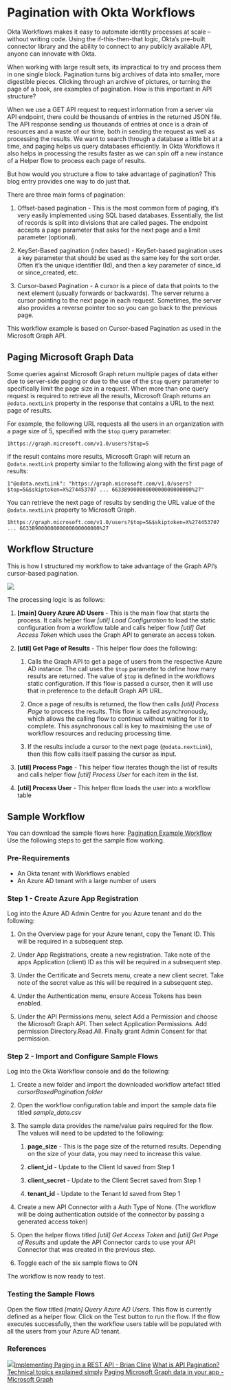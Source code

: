 ﻿
# Pagination with Okta Workflows
Okta Workflows makes it easy to automate identity processes at scale – without writing code. Using the if-this-then-that logic, Okta’s pre-built connector library and the ability to connect to any publicly available API, anyone can innovate with Okta.

When working with large result sets, its impractical to try and process them in one single block. Pagination turns big archives of data into smaller, more digestible pieces. Clicking through an archive of pictures, or turning the page of a book, are examples of pagination. How is this important in API structure?

When we use a GET API request to request information from a server via API endpoint, there could be thousands of entries in the returned JSON file. The API response sending us thousands of entries at once is a drain of resources and a waste of our time, both in sending the request as well as processing the results. We want to search through a database a little bit at a time, and paging helps us query databases efficiently. In Okta Workflows it also helps in processing the results faster as we can spin off a new instance of a Helper flow to process each page of results.

But how would you structure a flow to take advantage of pagination? This blog entry provides one way to do just that.

There are three main forms of pagination:

1.  Offset-based pagination - This is the most common form of paging, it’s very easily implemented using SQL based databases. Essentially, the list of records is split into divisions that are called pages. The endpoint accepts a page parameter that asks for the next page and a limit parameter (optional).
    
2.  KeySet-Based pagination (index based) - KeySet-based pagination uses a key parameter that should be used as the same key for the sort order. Often it’s the unique identifier (Id), and then a key parameter of since_id or since_created, etc.
    
3.  Cursor-based Pagination - A cursor is a piece of data that points to the next element (usually forwards or backwards). The server returns a cursor pointing to the next page in each request. Sometimes, the server also provides a reverse pointer too so you can go back to the previous page.
    

This workflow example is based on Cursor-based Pagination as used in the Microsoft Graph API.

## Paging Microsoft Graph Data

Some queries against Microsoft Graph return multiple pages of data either due to server-side paging or due to the use of the `$top` query parameter to specifically limit the page size in a request. When more than one query request is required to retrieve all the results, Microsoft Graph returns an `@odata.nextLink` property in the response that contains a URL to the next page of results.

For example, the following URL requests all the users in an organization with a page size of 5, specified with the `$top` query parameter:

`1https://graph.microsoft.com/v1.0/users?$top=5`

If the result contains more results, Microsoft Graph will return an `@odata.nextLink` property similar to the following along with the first page of results:

`1"@odata.nextLink": "https://graph.microsoft.com/v1.0/users?$top=5&$skiptoken=X%274453707 ... 6633B900000000000000000000%27"`

You can retrieve the next page of results by sending the URL value of the `@odata.nextLink` property to Microsoft Graph.

`1https://graph.microsoft.com/v1.0/users?$top=5&$skiptoken=X%274453707 ... 6633B900000000000000000000%27`
## Workflow Structure

This is how I structured my workflow to take advantage of the Graph API’s cursor-based pagination.

![](https://i0.wp.com/iamse.blog/wp-content/uploads/2022/09/image-5.png?resize=1024%2C660&ssl=1)

The processing logic is as follows:

1.  **[main] Query Azure AD Users** - This is the main flow that starts the process. It calls helper flow _[util] Load Configuration_ to load the static configuration from a workflow table and calls helper flow _[util] Get Access Token_ which uses the Graph API to generate an access token.
    
2.  **[util] Get Page of Results** - This helper flow does the following:
    
    1.  Calls the Graph API to get a page of users from the respective Azure AD instance. The call uses the `$top` parameter to define how many results are returned. The value of `$top` is defined in the workflows static configuration. If this flow is passed a cursor, then it will use that in preference to the default Graph API URL.
        
    2.  Once a page of results is returned, the flow then calls _[util] Process Page_ to process the results. This flow is called asynchronously, which allows the calling flow to continue without waiting for it to complete. This asynchronous call is key to maximising the use of workflow resources and reducing processing time.
        
    3.  If the results include a cursor to the next page (`@odata.nextLink`), then this flow calls itself passing the cursor as input.
        
3.  **[util] Process Page** - This helper flow iterates though the list of results and calls helper flow _[util] Process User_ for each item in the list.
    
4.  **[util] Process User** - This helper flow loads the user into a workflow table

## Sample Workflow

You can download the sample flows here: [Pagination Example Workflow](https://minhaskamal.github.io/DownGit/#/home?url=https://github.com/iamse-blog/workflows-templates/tree/main/cursor-based-pagination "https://minhaskamal.github.io/DownGit/#/home?url=https://github.com/iamse-blog/workflows-templates/tree/main/cursor-based-pagination")
Use the following steps to get the sample flow working.

### Pre-Requirements
-   An Okta tenant with Workflows enabled
-   An Azure AD tenant with a large number of users

### Step 1 - Create Azure App Registration

Log into the Azure AD Admin Centre for you Azure tenant and do the following:

1.  On the Overview page for your Azure tenant, copy the Tenant ID. This will be required in a subsequent step.
    
2.  Under App Registrations, create a new registration. Take note of the apps Application (client) ID as this will be required in a subsequent step.
    
3.  Under the Certificate and Secrets menu, create a new client secret. Take note of the secret value as this will be required in a subsequent step.
    
4.  Under the Authentication menu, ensure Access Tokens has been enabled.
    
5.  Under the API Permissions menu, select Add a Permission and choose the Microsoft Graph API. Then select Application Permissions. Add permission Directory.Read.All. Finally grant Admin Consent for that permission.
    

### Step 2 - Import and Configure Sample Flows

Log into the Okta Workflow console and do the following:

1.  Create a new folder and import the downloaded workflow artefact titled _cursorBasedPagination.folder_
    
2.  Open the workflow configuration table and import the sample data file titled _sample_data.csv_
    
3.  The sample data provides the name/value pairs required for the flow. The values will need to be updated to the following:
    
    1.  **page_size** - This is the page size of the returned results. Depending on the size of your data, you may need to increase this value.
        
    2.  **client_id** - Update to the Client Id saved from Step 1
        
    3.  **client_secret** - Update to the Client Secret saved from Step 1
        
    4.  **tenant_id** - Update to the Tenant Id saved from Step 1
        
4.  Create a new API Connector with a Auth Type of None. (The workflow will be doing authentication outside of the connector by passing a generated access token)
    
5.  Open the helper flows titled _[util] Get Access Token_ and _[util] Get Page of Results_ and update the API Connector cards to use your API Connector that was created in the previous step.
    
6.  Toggle each of the six sample flows to ON
    

The workflow is now ready to test.

### Testing the Sample Flows

Open the flow titled _[main] Query Azure AD Users_. This flow is currently defined as a helper flow. Click on the Test button to run the flow. If the flow executes successfully, then the workflow users table will be populated with all the users from your Azure AD tenant.

### References
[![](https://www.brcline.com/favicon.ico)Implementing Paging in a REST API - Brian Cline](https://www.brcline.com/blog/implementing-paging-in-a-rest-api)
[What is API Pagination? Technical topics explained simply](https://www.abstractapi.com/api-glossary/api-pagination)
[Paging Microsoft Graph data in your app - Microsoft Graph](https://docs.microsoft.com/en-us/graph/paging)
